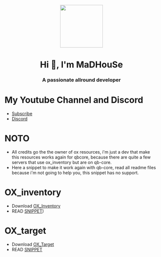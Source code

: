 <p align="center">
    <img width="140" src="https://icons.iconarchive.com/icons/iconarchive/red-orb-alphabet/128/Letter-M-icon.png" />  
    <h1 align="center">Hi 👋, I'm MaDHouSe</h1>
    <h3 align="center">A passionate allround developer </h3>    
</p>

# My Youtube Channel and Discord
- [Subscribe](https://www.youtube.com/c/@MaDHouSe79) 
- [Discord](https://discord.gg/vJ9EukCmJQ)

# NOTO
- All credits go the the owner of ox resources, i'm just a dev that make this resources works again for qbcore, because there are quite a few servers that use ox_inventory but are on qb-core.
- Here a snippet to make it work again with qb-core, read all readme files because i'm not going to help you, this snippet has no support.

# OX_inventory
- Download [OX_Inventory](https://github.com/overextended/ox_inventory/releases)
- READ [SNIPPET](https://github.com/MaDHouSe79/ox-on-qbcore/blob/main/ox_inventory/readme.md))

# OX_target
- Download [OX_Target](https://github.com/overextended/ox_target/releases)
- READ [SNIPPET](https://github.com/MaDHouSe79/ox-on-qbcore/blob/main/ox_target/readme.md)

